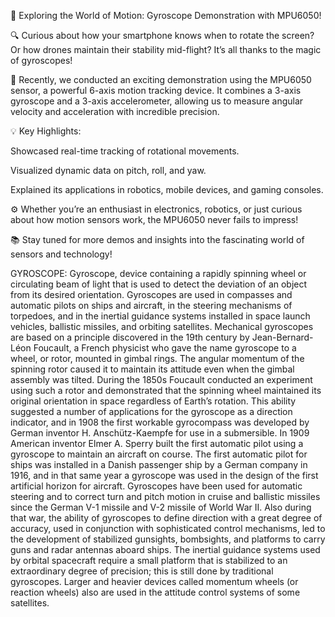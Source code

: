 🚀 Exploring the World of Motion: Gyroscope Demonstration with MPU6050!

🔍 Curious about how your smartphone knows when to rotate the screen? Or how drones maintain their stability mid-flight? It’s all thanks to the magic of gyroscopes!

🎥 Recently, we conducted an exciting demonstration using the MPU6050 sensor, a powerful 6-axis motion tracking device. It combines a 3-axis gyroscope and a 3-axis accelerometer, allowing us to measure angular velocity and acceleration with incredible precision.

💡 Key Highlights:

Showcased real-time tracking of rotational movements.

Visualized dynamic data on pitch, roll, and yaw.

Explained its applications in robotics, mobile devices, and gaming consoles.

⚙️ Whether you’re an enthusiast in electronics, robotics, or just curious about how motion sensors work, the MPU6050 never fails to impress!

📚 Stay tuned for more demos and insights into the fascinating world of sensors and technology!


GYROSCOPE:
Gyroscope, device containing a rapidly spinning wheel or circulating beam of light that is used to detect the deviation of an object from its desired orientation. Gyroscopes are used in compasses and automatic pilots on ships and aircraft, in the steering mechanisms of torpedoes, and in the inertial guidance systems installed in space launch vehicles, ballistic missiles, and orbiting satellites.
Mechanical gyroscopes are based on a principle discovered in the 19th century by Jean-Bernard-Léon Foucault, a French physicist who gave the name gyroscope to a wheel, or rotor, mounted in gimbal rings. The angular momentum of the spinning rotor caused it to maintain its attitude even when the gimbal assembly was tilted. During the 1850s Foucault conducted an experiment using such a rotor and demonstrated that the spinning wheel maintained its original orientation in space regardless of Earth’s rotation. This ability suggested a number of applications for the gyroscope as a direction indicator, and in 1908 the first workable gyrocompass was developed by German inventor H. Anschütz-Kaempfe for use in a submersible. In 1909 American inventor Elmer A. Sperry built the first automatic pilot using a gyroscope to maintain an aircraft on course. The first automatic pilot for ships was installed in a Danish passenger ship by a German company in 1916, and in that same year a gyroscope was used in the design of the first artificial horizon for aircraft.
Gyroscopes have been used for automatic steering and to correct turn and pitch motion in cruise and ballistic missiles since the German V-1 missile and V-2 missile of World War II. Also during that war, the ability of gyroscopes to define direction with a great degree of accuracy, used in conjunction with sophisticated control mechanisms, led to the development of stabilized gunsights, bombsights, and platforms to carry guns and radar antennas aboard ships. The inertial guidance systems used by orbital spacecraft require a small platform that is stabilized to an extraordinary degree of precision; this is still done by traditional gyroscopes. Larger and heavier devices called momentum wheels (or reaction wheels) also are used in the attitude control systems of some satellites.



